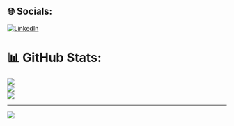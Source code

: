 
## 🌐 Socials:
[![LinkedIn](https://img.shields.io/badge/LinkedIn-%230077B5.svg?logo=linkedin&logoColor=white)](https://linkedin.com/in/yusuf-sekhan-althaf) 
# 📊 GitHub Stats:
![](https://github-readme-stats.vercel.app/api?username=Ticlext-Altihaf&theme=dark&hide_border=false&include_all_commits=true&count_private=false)<br/>
![](https://github-readme-streak-stats.herokuapp.com/?user=Ticlext-Altihaf&theme=dark&hide_border=false)<br/>
![](https://github-readme-stats.vercel.app/api/top-langs/?username=Ticlext-Altihaf&theme=dark&hide_border=false&include_all_commits=true&count_private=false&layout=compact)

---
[![](https://visitcount.itsvg.in/api?id=Ticlext-Altihaf&icon=0&color=0)](https://visitcount.itsvg.in)

<!-- Proudly created with GPRM ( https://gprm.itsvg.in ) -->

